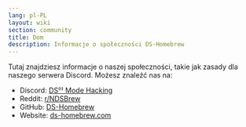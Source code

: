 ```yaml
---
lang: pl-PL
layout: wiki
section: community
title: Dom
description: Informacje o społeczności DS-Homebrew
---
```


Tutaj znajdziesz informacje o naszej społeczności, takie jak zasady dla naszego serwera Discord. Możesz znaleźć nas na:
- Discord: [DS⁽ⁱ⁾ Mode Hacking](https://ds-homebrew.com/discord)
- Reddit: [r/NDSBrew](https://reddit.com/r/NDSBrew)
- GitHub: [DS-Homebrew](https://github.com/DS-Homebrew)
- Website: [ds-homebrew.com](https://ds-homebrew.com)
